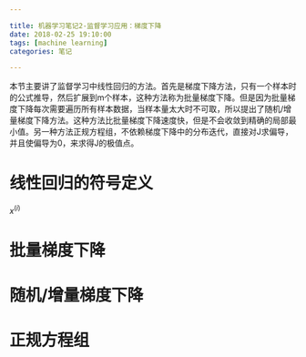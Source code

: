 ```yaml
---

title: 机器学习笔记2-监督学习应用：梯度下降
date: 2018-02-25 19:10:00
tags: [machine learning]
categories: 笔记

---
```


本节主要讲了监督学习中线性回归的方法。首先是梯度下降方法，只有一个样本时的公式推导，然后扩展到m个样本，这种方法称为批量梯度下降。但是因为批量梯度下降每次需要遍历所有样本数据，当样本量太大时不可取，所以提出了随机/增量梯度下降方法。这种方法比批量梯度下降速度快，但是不会收敛到精确的局部最小值。另一种方法正规方程组，不依赖梯度下降中的分布迭代，直接对J求偏导，并且使偏导为0，来求得J的极值点。

<!-- more -->


# 线性回归的符号定义 #
$x^{(i)}$
# 批量梯度下降 #



# 随机/增量梯度下降 #
# 正规方程组 #